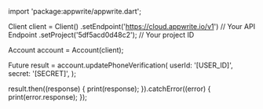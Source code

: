 import 'package:appwrite/appwrite.dart';

Client client = Client()
  .setEndpoint('https://cloud.appwrite.io/v1') // Your API Endpoint
  .setProject('5df5acd0d48c2'); // Your project ID

Account account = Account(client);

Future result = account.updatePhoneVerification(
  userId: '[USER_ID]',
  secret: '[SECRET]',
);

result.then((response) {
  print(response);
}).catchError((error) {
  print(error.response);
});

